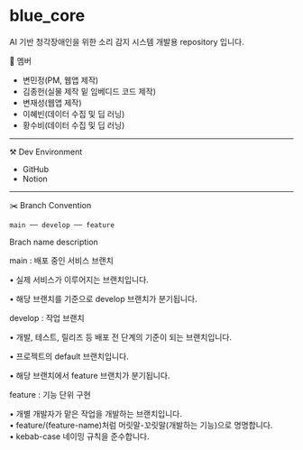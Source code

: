 # blue_core
AI 기반 청각장애인을 위한 소리 감지 시스템 개발용 repository 입니다.

👾 멤버
- 변민정(PM, 웹앱 제작)
- 김종헌(실물 제작 밑 임베디드 코드 제작)
- 변재성(웹앱 제작)
- 이혜빈(데이터 수집 및 딥 러닝)
- 황수비(데이터 수집 및 딥 러닝)

 ---
 
⚒️ Dev Environment
- GitHub
- Notion

---

✂️ Branch Convention

```
main ── develop ── feature
```
Brach name	description

main	: 배포 중인 서비스 브랜치

• 실제 서비스가 이루어지는 브랜치입니다.	

• 해당 브랜치를 기준으로 develop 브랜치가 분기됩니다.	

develop	: 작업 브랜치

• 개발, 테스트, 릴리즈 등 배포 전 단계의 기준이 되는 브랜치입니다.	

• 프로젝트의 default 브랜치입니다.	

• 해당 브랜치에서 feature 브랜치가 분기됩니다.	

feature	: 기능 단위 구현

• 개별 개발자가 맡은 작업을 개발하는 브랜치입니다.	
• feature/(feature-name)처럼 머릿말-꼬릿말(개발하는 기능)으로 명명합니다.	
• kebab-case 네이밍 규칙을 준수합니다.	
